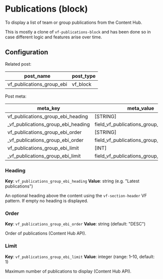 # Publications (block)

To display a list of team or group publications from the Content Hub.

This is mostly a clone of `vf-publications-block` and has been done so in case
different logic and features arise over time.

## Configuration

Related post:

| post_name | post_type |
| --------- | --------- |
| vf_publications_group_ebi | vf_block |

Post meta:

| meta_key | meta_value |
| -------- | ---------- |
| vf_publications_group_ebi_heading | [STRING] |
| \_vf_publications_group_ebi_heading | field_vf_publications_group_ebi_heading |
| vf_publications_group_ebi_order | [STRING] |
| \_vf_publications_group_ebi_order | field_vf_publications_group_ebi_order |
| vf_publications_group_ebi_limit | [INT] |
| \_vf_publications_group_ebi_limit | field_vf_publications_group_ebi_limit |

### Heading

**Key**: `vf_publications_group_ebi_heading`
**Value**: string (e.g. "Latest publications")

An optional heading above the content using the `vf-section-header` VF pattern. If empty no heading is displayed.

### Order

**Key**: `vf_publications_group_ebi_order`
**Value**: string (default: "DESC")

Order of publications (Content Hub API).

### Limit

**Key**: `vf_publications_group_ebi_limit`
**Value**: integer (range: 1–10, default: 1)

Maximum number of publications to display (Content Hub API).
